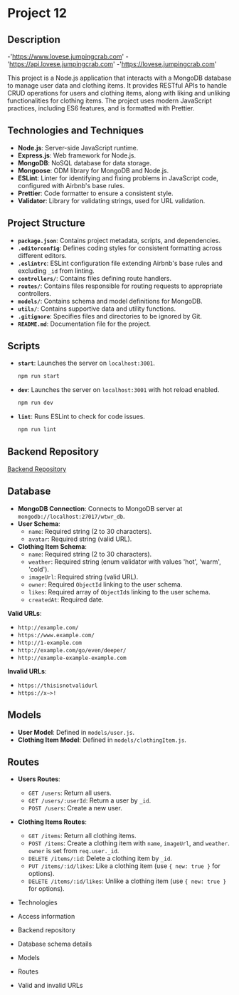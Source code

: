 # Project 12

## Description

-'https://www.lovese.jumpingcrab.com'
-'https://api.lovese.jumpingcrab.com'
-'https://lovese.jumpingcrab.com'

This project is a Node.js application that interacts with a MongoDB database to manage user data and clothing items. It provides RESTful APIs to handle CRUD operations for users and clothing items, along with liking and unliking functionalities for clothing items. The project uses modern JavaScript practices, including ES6 features, and is formatted with Prettier.

## Technologies and Techniques

- **Node.js**: Server-side JavaScript runtime.
- **Express.js**: Web framework for Node.js.
- **MongoDB**: NoSQL database for data storage.
- **Mongoose**: ODM library for MongoDB and Node.js.
- **ESLint**: Linter for identifying and fixing problems in JavaScript code, configured with Airbnb's base rules.
- **Prettier**: Code formatter to ensure a consistent style.
- **Validator**: Library for validating strings, used for URL validation.

## Project Structure

- **`package.json`**: Contains project metadata, scripts, and dependencies.
- **`.editorconfig`**: Defines coding styles for consistent formatting across different editors.
- **`.eslintrc`**: ESLint configuration file extending Airbnb's base rules and excluding `_id` from linting.
- **`controllers/`**: Contains files defining route handlers.
- **`routes/`**: Contains files responsible for routing requests to appropriate controllers.
- **`models/`**: Contains schema and model definitions for MongoDB.
- **`utils/`**: Contains supportive data and utility functions.
- **`.gitignore`**: Specifies files and directories to be ignored by Git.
- **`README.md`**: Documentation file for the project.

## Scripts

- **`start`**: Launches the server on `localhost:3001`.
  ```bash
  npm run start
  ```
- **`dev`**: Launches the server on `localhost:3001` with hot reload enabled.
  ```bash
  npm run dev
  ```
- **`lint`**: Runs ESLint to check for code issues.
  ```bash
  npm run lint
  ```

## Backend Repository

[Backend Repository](https://github.com/omidshabgard/se_project_express)

## Database

- **MongoDB Connection**: Connects to MongoDB server at `mongodb://localhost:27017/wtwr_db`.
- **User Schema**:
  - `name`: Required string (2 to 30 characters).
  - `avatar`: Required string (valid URL).
- **Clothing Item Schema**:
  - `name`: Required string (2 to 30 characters).
  - `weather`: Required string (enum validator with values 'hot', 'warm', 'cold').
  - `imageUrl`: Required string (valid URL).
  - `owner`: Required `ObjectId` linking to the user schema.
  - `likes`: Required array of `ObjectId`s linking to the user schema.
  - `createdAt`: Required date.

**Valid URLs**:

- `http://example.com/`
- `https://www.example.com/`
- `http://1-example.com`
- `http://example.com/go/even/deeper/`
- `http://example-example-example.com`

**Invalid URLs**:

- `https://thisisnotvalidurl`
- `https://x~>!`

## Models

- **User Model**: Defined in `models/user.js`.
- **Clothing Item Model**: Defined in `models/clothingItem.js`.

## Routes

- **Users Routes**:

  - `GET /users`: Return all users.
  - `GET /users/:userId`: Return a user by `_id`.
  - `POST /users`: Create a new user.

- **Clothing Items Routes**:

  - `GET /items`: Return all clothing items.
  - `POST /items`: Create a clothing item with `name`, `imageUrl`, and `weather`. `owner` is set from `req.user._id`.
  - `DELETE /items/:id`: Delete a clothing item by `_id`.
  - `PUT /items/:id/likes`: Like a clothing item (use `{ new: true }` for options).
  - `DELETE /items/:id/likes`: Unlike a clothing item (use `{ new: true }` for options).

- Technologies
- Access information
- Backend repository
- Database schema details
- Models
- Routes
- Valid and invalid URLs
